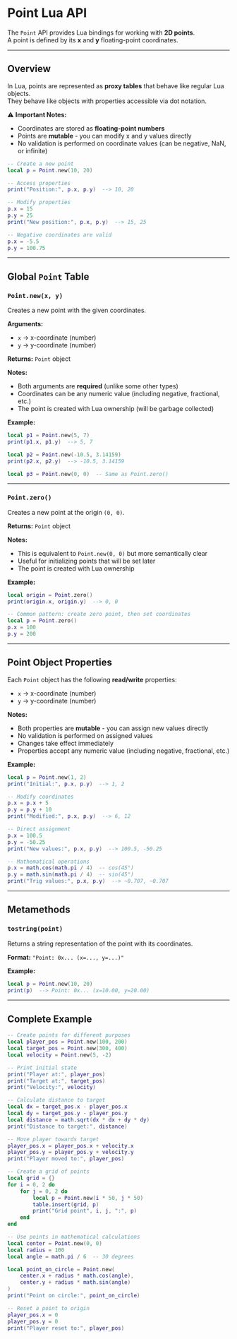 # Point Lua API

The `Point` API provides Lua bindings for working with **2D points**.  
A point is defined by its **x** and **y** floating-point coordinates.

---

## Overview

In Lua, points are represented as **proxy tables** that behave like regular Lua objects.  
They behave like objects with properties accessible via dot notation.

⚠️ **Important Notes:**
- Coordinates are stored as **floating-point numbers**
- Points are **mutable** - you can modify x and y values directly
- No validation is performed on coordinate values (can be negative, NaN, or infinite)

```lua
-- Create a new point
local p = Point.new(10, 20)

-- Access properties
print("Position:", p.x, p.y)  --> 10, 20

-- Modify properties
p.x = 15
p.y = 25
print("New position:", p.x, p.y)  --> 15, 25

-- Negative coordinates are valid
p.x = -5.5
p.y = 100.75
```

---

## Global `Point` Table

### `Point.new(x, y)`
Creates a new point with the given coordinates.  

**Arguments:**
- `x` → x-coordinate (number)  
- `y` → y-coordinate (number)  

**Returns:** `Point` object

**Notes:**
- Both arguments are **required** (unlike some other types)
- Coordinates can be any numeric value (including negative, fractional, etc.)
- The point is created with Lua ownership (will be garbage collected)

**Example:**
```lua
local p1 = Point.new(5, 7)
print(p1.x, p1.y)  --> 5, 7

local p2 = Point.new(-10.5, 3.14159)
print(p2.x, p2.y)  --> -10.5, 3.14159

local p3 = Point.new(0, 0)  -- Same as Point.zero()
```

---

### `Point.zero()`
Creates a new point at the origin `(0, 0)`.  

**Returns:** `Point` object

**Notes:**
- This is equivalent to `Point.new(0, 0)` but more semantically clear
- Useful for initializing points that will be set later
- The point is created with Lua ownership

**Example:**
```lua
local origin = Point.zero()
print(origin.x, origin.y)  --> 0, 0

-- Common pattern: create zero point, then set coordinates
local p = Point.zero()
p.x = 100
p.y = 200
```

---

## Point Object Properties

Each `Point` object has the following **read/write** properties:

- `x` → x-coordinate (number)  
- `y` → y-coordinate (number)  

**Notes:**
- Both properties are **mutable** - you can assign new values directly
- No validation is performed on assigned values
- Changes take effect immediately
- Properties accept any numeric value (including negative, fractional, etc.)

**Example:**
```lua
local p = Point.new(1, 2)
print("Initial:", p.x, p.y)  --> 1, 2

-- Modify coordinates
p.x = p.x + 5
p.y = p.y + 10
print("Modified:", p.x, p.y)  --> 6, 12

-- Direct assignment
p.x = 100.5
p.y = -50.25
print("New values:", p.x, p.y)  --> 100.5, -50.25

-- Mathematical operations
p.x = math.cos(math.pi / 4)  -- cos(45°)
p.y = math.sin(math.pi / 4)  -- sin(45°)
print("Trig values:", p.x, p.y)  --> ~0.707, ~0.707
```

---

## Metamethods

### `tostring(point)`
Returns a string representation of the point with its coordinates.

**Format:** `"Point: 0x... (x=..., y=...)"`

**Example:**
```lua
local p = Point.new(10, 20)
print(p)  --> Point: 0x... (x=10.00, y=20.00)
```

---

## Complete Example

```lua
-- Create points for different purposes
local player_pos = Point.new(100, 200)
local target_pos = Point.new(300, 400)
local velocity = Point.new(5, -2)

-- Print initial state
print("Player at:", player_pos)
print("Target at:", target_pos)
print("Velocity:", velocity)

-- Calculate distance to target
local dx = target_pos.x - player_pos.x
local dy = target_pos.y - player_pos.y
local distance = math.sqrt(dx * dx + dy * dy)
print("Distance to target:", distance)

-- Move player towards target
player_pos.x = player_pos.x + velocity.x
player_pos.y = player_pos.y + velocity.y
print("Player moved to:", player_pos)

-- Create a grid of points
local grid = {}
for i = 0, 2 do
    for j = 0, 2 do
        local p = Point.new(i * 50, j * 50)
        table.insert(grid, p)
        print("Grid point", i, j, ":", p)
    end
end

-- Use points in mathematical calculations
local center = Point.new(0, 0)
local radius = 100
local angle = math.pi / 6  -- 30 degrees

local point_on_circle = Point.new(
    center.x + radius * math.cos(angle),
    center.y + radius * math.sin(angle)
)
print("Point on circle:", point_on_circle)

-- Reset a point to origin
player_pos.x = 0
player_pos.y = 0
print("Player reset to:", player_pos)
```
